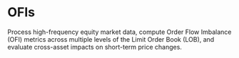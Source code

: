# OFIs
Process high-frequency equity market data, compute Order Flow Imbalance (OFI) metrics across multiple levels of the Limit Order Book (LOB), and evaluate cross-asset impacts on short-term price changes.
